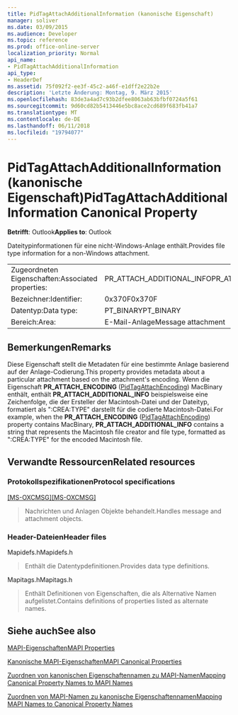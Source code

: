 ```yaml
---
title: PidTagAttachAdditionalInformation (kanonische Eigenschaft)
manager: soliver
ms.date: 03/09/2015
ms.audience: Developer
ms.topic: reference
ms.prod: office-online-server
localization_priority: Normal
api_name:
- PidTagAttachAdditionalInformation
api_type:
- HeaderDef
ms.assetid: 75f092f2-ee3f-45c2-a46f-e1dff2e22b2e
description: 'Letzte Änderung: Montag, 9. März 2015'
ms.openlocfilehash: 83de3a4ad7c93b2dfee8063ab63bfbf0724a5f61
ms.sourcegitcommit: 9d60cd82b5413446e5bc8ace2cd689f683fb41a7
ms.translationtype: MT
ms.contentlocale: de-DE
ms.lasthandoff: 06/11/2018
ms.locfileid: "19794077"
---
```

# <a name="pidtagattachadditionalinformation-canonical-property"></a><span data-ttu-id="5c987-103">PidTagAttachAdditionalInformation (kanonische Eigenschaft)</span><span class="sxs-lookup"><span data-stu-id="5c987-103">PidTagAttachAdditionalInformation Canonical Property</span></span>

  
  
<span data-ttu-id="5c987-104">**Betrifft**: Outlook</span><span class="sxs-lookup"><span data-stu-id="5c987-104">**Applies to**: Outlook</span></span> 
  
<span data-ttu-id="5c987-105">Dateitypinformationen für eine nicht-Windows-Anlage enthält.</span><span class="sxs-lookup"><span data-stu-id="5c987-105">Provides file type information for a non-Windows attachment.</span></span>
  
|||
|:-----|:-----|
|<span data-ttu-id="5c987-106">Zugeordneten Eigenschaften:</span><span class="sxs-lookup"><span data-stu-id="5c987-106">Associated properties:</span></span>  <br/> |<span data-ttu-id="5c987-107">PR_ATTACH_ADDITIONAL_INFO</span><span class="sxs-lookup"><span data-stu-id="5c987-107">PR_ATTACH_ADDITIONAL_INFO</span></span>  <br/> |
|<span data-ttu-id="5c987-108">Bezeichner:</span><span class="sxs-lookup"><span data-stu-id="5c987-108">Identifier:</span></span>  <br/> |<span data-ttu-id="5c987-109">0x370F</span><span class="sxs-lookup"><span data-stu-id="5c987-109">0x370F</span></span>  <br/> |
|<span data-ttu-id="5c987-110">Datentyp:</span><span class="sxs-lookup"><span data-stu-id="5c987-110">Data type:</span></span>  <br/> |<span data-ttu-id="5c987-111">PT_BINARY</span><span class="sxs-lookup"><span data-stu-id="5c987-111">PT_BINARY</span></span>  <br/> |
|<span data-ttu-id="5c987-112">Bereich:</span><span class="sxs-lookup"><span data-stu-id="5c987-112">Area:</span></span>  <br/> |<span data-ttu-id="5c987-113">E-Mail-Anlage</span><span class="sxs-lookup"><span data-stu-id="5c987-113">Message attachment</span></span>  <br/> |
   
## <a name="remarks"></a><span data-ttu-id="5c987-114">Bemerkungen</span><span class="sxs-lookup"><span data-stu-id="5c987-114">Remarks</span></span>

<span data-ttu-id="5c987-115">Diese Eigenschaft stellt die Metadaten für eine bestimmte Anlage basierend auf der Anlage-Codierung.</span><span class="sxs-lookup"><span data-stu-id="5c987-115">This property provides metadata about a particular attachment based on the attachment's encoding.</span></span> <span data-ttu-id="5c987-116">Wenn die Eigenschaft **PR_ATTACH_ENCODING** ([PidTagAttachEncoding](pidtagattachencoding-canonical-property.md)) MacBinary enthält, enthält **PR_ATTACH_ADDITIONAL_INFO** beispielsweise eine Zeichenfolge, die der Ersteller der Macintosh-Datei und der Dateityp, formatiert als ":CREA:TYPE" darstellt für die codierte Macintosh-Datei.</span><span class="sxs-lookup"><span data-stu-id="5c987-116">For example, when the **PR_ATTACH_ENCODING** ([PidTagAttachEncoding](pidtagattachencoding-canonical-property.md)) property contains MacBinary, **PR_ATTACH_ADDITIONAL_INFO** contains a string that represents the Macintosh file creator and file type, formatted as ":CREA:TYPE" for the encoded Macintosh file.</span></span> 
  
## <a name="related-resources"></a><span data-ttu-id="5c987-117">Verwandte Ressourcen</span><span class="sxs-lookup"><span data-stu-id="5c987-117">Related resources</span></span>

### <a name="protocol-specifications"></a><span data-ttu-id="5c987-118">Protokollspezifikationen</span><span class="sxs-lookup"><span data-stu-id="5c987-118">Protocol specifications</span></span>

<span data-ttu-id="5c987-119">[[MS-OXCMSG]](http://msdn.microsoft.com/library/7fd7ec40-deec-4c06-9493-1bc06b349682%28Office.15%29.aspx)</span><span class="sxs-lookup"><span data-stu-id="5c987-119">[[MS-OXCMSG]](http://msdn.microsoft.com/library/7fd7ec40-deec-4c06-9493-1bc06b349682%28Office.15%29.aspx)</span></span>
  
> <span data-ttu-id="5c987-120">Nachrichten und Anlagen Objekte behandelt.</span><span class="sxs-lookup"><span data-stu-id="5c987-120">Handles message and attachment objects.</span></span>
    
### <a name="header-files"></a><span data-ttu-id="5c987-121">Header-Dateien</span><span class="sxs-lookup"><span data-stu-id="5c987-121">Header files</span></span>

<span data-ttu-id="5c987-122">Mapidefs.h</span><span class="sxs-lookup"><span data-stu-id="5c987-122">Mapidefs.h</span></span>
  
> <span data-ttu-id="5c987-123">Enthält die Datentypdefinitionen.</span><span class="sxs-lookup"><span data-stu-id="5c987-123">Provides data type definitions.</span></span>
    
<span data-ttu-id="5c987-124">Mapitags.h</span><span class="sxs-lookup"><span data-stu-id="5c987-124">Mapitags.h</span></span>
  
> <span data-ttu-id="5c987-125">Enthält Definitionen von Eigenschaften, die als Alternative Namen aufgelistet.</span><span class="sxs-lookup"><span data-stu-id="5c987-125">Contains definitions of properties listed as alternate names.</span></span>
    
## <a name="see-also"></a><span data-ttu-id="5c987-126">Siehe auch</span><span class="sxs-lookup"><span data-stu-id="5c987-126">See also</span></span>



[<span data-ttu-id="5c987-127">MAPI-Eigenschaften</span><span class="sxs-lookup"><span data-stu-id="5c987-127">MAPI Properties</span></span>](mapi-properties.md)
  
[<span data-ttu-id="5c987-128">Kanonische MAPI-Eigenschaften</span><span class="sxs-lookup"><span data-stu-id="5c987-128">MAPI Canonical Properties</span></span>](mapi-canonical-properties.md)
  
[<span data-ttu-id="5c987-129">Zuordnen von kanonischen Eigenschaftennamen zu MAPI-Namen</span><span class="sxs-lookup"><span data-stu-id="5c987-129">Mapping Canonical Property Names to MAPI Names</span></span>](mapping-canonical-property-names-to-mapi-names.md)
  
[<span data-ttu-id="5c987-130">Zuordnen von MAPI-Namen zu kanonische Eigenschaftennamen</span><span class="sxs-lookup"><span data-stu-id="5c987-130">Mapping MAPI Names to Canonical Property Names</span></span>](mapping-mapi-names-to-canonical-property-names.md)

